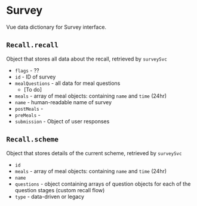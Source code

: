 # Survey

Vue data dictionary for Survey interface.

## `Recall.recall`

Object that stores all data about the recall, retrieved by `surveySvc`

* `flags` - ??
* `id` - ID of survey
* `mealQuestions` - all data for meal questions
  * [To do]
* `meals` - array of meal objects: containing `name` and `time` (24hr)
* `name` - human-readable name of survey
* `postMeals` -
* `preMeals` -
* `submission` - Object of user responses

## `Recall.scheme`

Object that stores details of the current scheme, retrieved by `surveySvc`

* `id`
* `meals` - array of meal objects: containing `name` and `time` (24hr)
* `name`
* `questions` - object containing arrays of question objects for each of the question stages (custom recall flow)
* `type` - data-driven or legacy
